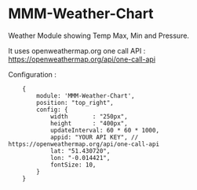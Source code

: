 # MMM-Weather-Chart
Weather Module showing Temp Max, Min and Pressure.


It uses openweathermap.org one call API : https://openweathermap.org/api/one-call-api

Configuration :


		{
			module: 'MMM-Weather-Chart',
			position: "top_right",
			config: {
				width       : "250px",
				height      : "400px",
				updateInterval: 60 * 60 * 1000,
				appid: "YOUR API KEY", // https://openweathermap.org/api/one-call-api
				lat: "51.430720",
				lon: "-0.014421",
				fontSize: 10,
			}
		}
